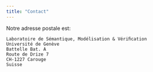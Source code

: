 ```yaml
---
title: "Contact"
---
```


Notre adresse postale est:

```
Laboratoire de Sémantique, Modélisation & Vériﬁcation 
Université de Genève  
Battelle Bat. A  
Route de Drize 7  
CH-1227 Carouge  
Suisse  
```